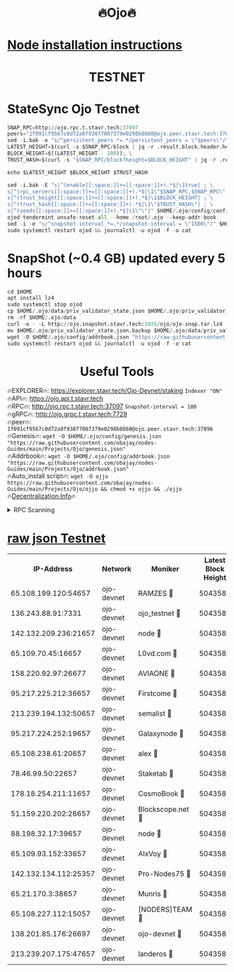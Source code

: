 <h1 align="center"> 🔥Ojo🔥</h1>

[Node installation instructions](https://github.com/obajay/nodes-Guides/tree/main/Projects/Ojo)
=

<h1 align="center"> TESTNET</h1>

# StateSync Ojo Testnet
```python
SNAP_RPC=http://ojo.rpc.t.stavr.tech:37097
peers="1f091cf9567c0d72a0f93877007379e0298b8860@ojo.peer.stavr.tech:37096"
sed -i.bak -e "s/^persistent_peers *=.*/persistent_peers = \"$peers\"/" $HOME/.ojo/config/config.toml
LATEST_HEIGHT=$(curl -s $SNAP_RPC/block | jq -r .result.block.header.height); \
BLOCK_HEIGHT=$((LATEST_HEIGHT - 100)); \
TRUST_HASH=$(curl -s "$SNAP_RPC/block?height=$BLOCK_HEIGHT" | jq -r .result.block_id.hash)

echo $LATEST_HEIGHT $BLOCK_HEIGHT $TRUST_HASH

sed -i.bak -E "s|^(enable[[:space:]]+=[[:space:]]+).*$|\1true| ; \
s|^(rpc_servers[[:space:]]+=[[:space:]]+).*$|\1\"$SNAP_RPC,$SNAP_RPC\"| ; \
s|^(trust_height[[:space:]]+=[[:space:]]+).*$|\1$BLOCK_HEIGHT| ; \
s|^(trust_hash[[:space:]]+=[[:space:]]+).*$|\1\"$TRUST_HASH\"| ; \
s|^(seeds[[:space:]]+=[[:space:]]+).*$|\1\"\"|" $HOME/.ojo/config/config.toml
ojod tendermint unsafe-reset-all --home /root/.ojo --keep-addr-book
sed -i -e "s/^snapshot-interval *=.*/snapshot-interval = \"1500\"/" $HOME/.ojo/config/app.toml
sudo systemctl restart ojod && journalctl -u ojod -f -o cat
```
# SnapShot (~0.4 GB) updated every 5 hours
```python
cd $HOME
apt install lz4
sudo systemctl stop ojod
cp $HOME/.ojo/data/priv_validator_state.json $HOME/.ojo/priv_validator_state.json.backup
rm -rf $HOME/.ojo/data
curl -o - -L http://ojo.snapshot.stavr.tech:1026/ojo/ojo-snap.tar.lz4 | lz4 -c -d - | tar -x -C $HOME/.ojo --strip-components 2
mv $HOME/.ojo/priv_validator_state.json.backup $HOME/.ojo/data/priv_validator_state.json
wget -O $HOME/.ojo/config/addrbook.json "https://raw.githubusercontent.com/obajay/nodes-Guides/main/Projects/Ojo/addrbook.json"
sudo systemctl restart ojod && journalctl -u ojod -f -o cat
```
 <h1 align="center"> Useful Tools</h1>

🔥EXPLORER🔥:        https://explorer.stavr.tech/Ojo-Devnet/staking        `Indexer "ON"` \
🔥API🔥:                     https://ojo.api.t.stavr.tech \
🔥RPC🔥:                    http://ojo.rpc.t.stavr.tech:37097              `Snapshot-interval = 100` \
🔥gRPC🔥:                  http://ojo.grpc.t.stavr.tech:7729 \
🔥peer🔥:                   `1f091cf9567c0d72a0f93877007379e0298b8860@ojo.peer.stavr.tech:37096` \
🔥Genesis🔥:    ```wget -O $HOME/.ojo/config/genesis.json "https://raw.githubusercontent.com/obajay/nodes-Guides/main/Projects/Ojo/genesis.json"``` \
🔥Addrbook🔥:    ```wget -O $HOME/.ojo/config/addrbook.json "https://raw.githubusercontent.com/obajay/nodes-Guides/main/Projects/Ojo/addrbook.json"``` \
🔥Auto_install script🔥: ```wget -O ojjo https://raw.githubusercontent.com/obajay/nodes-Guides/main/Projects/Ojo/ojjo && chmod +x ojjo && ./ojjo``` \
🔥[Decentralization Info](https://github.com/obajay/StateSync-snapshots/tree/main/Projects/Ojo/Decentralization)🔥



<details>
<summary>RPC Scanning</summary>

<h2 align="center"> We scan nodes in real time every 4 hours. And we provide the final result of RPC endpoints.
We cannot influence the operation of these nodes in any way. </h2>


```python
If Voting Power is higher than 0 --> then the Node is a validator of the network and may be subject to attack and be a potential threat to the chain.
```
```python
We marked such validators with a red symbol
```

</details>

[raw json Testnet](https://rpc-check.ojot.stavr.tech/ojot/rpc-ojot-result.json)
=


<table><tr><th>IP-Address</th><th>Network</th><th>Moniker</th><th>Latest Block Height</th><th>Earliest Block Height</th><th>Catching Up</th><th>Tx Index</th><th>Voting Power</th><th>Scan Time</th></tr><tr><td>65.108.199.120:54657</td><td>ojo-devnet</td><td>RAMZES 🔴</td><td>5043580</td><td>306156</td><td>False</td><td>on</td><td>15420</td><td>2024-01-20T00:44:50.808089113UTC</td></tr><tr><td>136.243.88.91:7331</td><td>ojo-devnet</td><td>ojo_testnet 🔴</td><td>5043581</td><td>308845</td><td>False</td><td>on</td><td>1000</td><td>2024-01-20T00:44:57.099994441UTC</td></tr><tr><td>142.132.209.236:21657</td><td>ojo-devnet</td><td>node 🔴</td><td>5043585</td><td>350001</td><td>False</td><td>on</td><td>1999</td><td>2024-01-20T00:45:15.048423916UTC</td></tr><tr><td>65.109.70.45:16657</td><td>ojo-devnet</td><td>L0vd.com 🔴</td><td>5043586</td><td>695918</td><td>False</td><td>off</td><td>998</td><td>2024-01-20T00:45:25.616261429UTC</td></tr><tr><td>158.220.92.97:26677</td><td>ojo-devnet</td><td>AVIAONE 🔴</td><td>5043584</td><td>2754001</td><td>False</td><td>on</td><td>19926</td><td>2024-01-20T00:45:09.802189133UTC</td></tr><tr><td>95.217.225.212:36657</td><td>ojo-devnet</td><td>Firstcome 🔴</td><td>5043581</td><td>2985946</td><td>False</td><td>on</td><td>13566</td><td>2024-01-20T00:44:56.836182667UTC</td></tr><tr><td>213.239.194.132:50657</td><td>ojo-devnet</td><td>semalist 🔴</td><td>5043580</td><td>3223522</td><td>False</td><td>on</td><td>21037</td><td>2024-01-20T00:44:51.140857678UTC</td></tr><tr><td>95.217.224.252:19657</td><td>ojo-devnet</td><td>Galaxynode 🔴</td><td>5043586</td><td>3685492</td><td>False</td><td>on</td><td>11888</td><td>2024-01-20T00:45:22.516428872UTC</td></tr><tr><td>65.108.238.61:20657</td><td>ojo-devnet</td><td>alex 🔴</td><td>5043580</td><td>4158001</td><td>False</td><td>on</td><td>11359</td><td>2024-01-20T00:44:50.392668797UTC</td></tr><tr><td>78.46.99.50:22657</td><td>ojo-devnet</td><td>Staketab 🔴</td><td>5043586</td><td>4254801</td><td>False</td><td>on</td><td>1276</td><td>2024-01-20T00:45:25.889651487UTC</td></tr><tr><td>178.18.254.211:11657</td><td>ojo-devnet</td><td>CosmoBook 🔴</td><td>5043585</td><td>4392001</td><td>False</td><td>off</td><td>1057</td><td>2024-01-20T00:45:17.476949938UTC</td></tr><tr><td>51.159.220.202:26657</td><td>ojo-devnet</td><td>Blockscope.net 🔴</td><td>5043580</td><td>4425001</td><td>False</td><td>on</td><td>1730</td><td>2024-01-20T00:44:50.045394864UTC</td></tr><tr><td>88.198.32.17:39657</td><td>ojo-devnet</td><td>node 🔴</td><td>5043585</td><td>4710001</td><td>False</td><td>on</td><td>87360</td><td>2024-01-20T00:45:17.779881248UTC</td></tr><tr><td>65.109.93.152:33657</td><td>ojo-devnet</td><td>AlxVoy 🔴</td><td>5043585</td><td>4943001</td><td>False</td><td>on</td><td>4491415</td><td>2024-01-20T00:45:14.793425542UTC</td></tr><tr><td>142.132.134.112:25357</td><td>ojo-devnet</td><td>Pro-Nodes75 🔴</td><td>5043581</td><td>4943581</td><td>False</td><td>on</td><td>24651</td><td>2024-01-20T00:44:54.157465151UTC</td></tr><tr><td>65.21.170.3:38657</td><td>ojo-devnet</td><td>Munris 🔴</td><td>5043581</td><td>4943581</td><td>False</td><td>off</td><td>20123</td><td>2024-01-20T00:44:56.514313772UTC</td></tr><tr><td>65.108.227.112:15057</td><td>ojo-devnet</td><td>[NODERS]TEAM 🔴</td><td>5043586</td><td>4943586</td><td>False</td><td>off</td><td>9999</td><td>2024-01-20T00:45:22.837367013UTC</td></tr><tr><td>138.201.85.176:26697</td><td>ojo-devnet</td><td>ojo-devnet 🔴</td><td>5043586</td><td>4943586</td><td>False</td><td>on</td><td>1000024000</td><td>2024-01-20T00:45:25.269136094UTC</td></tr><tr><td>213.239.207.175:47657</td><td>ojo-devnet</td><td>landeros 🔴</td><td>5043584</td><td>4967924</td><td>False</td><td>off</td><td>11083</td><td>2024-01-20T00:45:10.043815864UTC</td></tr></table>
